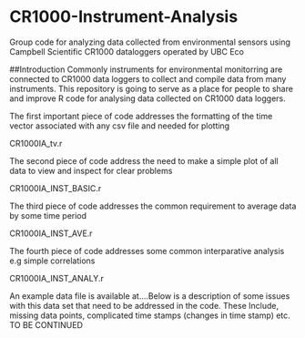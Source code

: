 # CR1000-Instrument-Analysis
Group code for analyzing data collected from environmental sensors using Campbell Scientific CR1000 dataloggers operated by UBC Eco

##Introduction
Commonly instruments for environmental monitorring are connected to CR1000 data loggers to collect and compile data from many instruments.
This repository is going to serve as a place for people to share and improve R code for analysing data collected on CR1000 data loggers.

The first important piece of code addresses the formatting of the time vector associated with any csv file and needed for plotting

CR1000IA_tv.r

The second piece of code address the need to make a simple plot of all data to view and inspect for clear problems

CR1000IA_INST_BASIC.r

The third piece of code addresses the common requirement to average data by some time period

CR1000IA_INST_AVE.r

The fourth piece of code addresses some common interparative analysis e.g simple correlations

CR1000IA_INST_ANALY.r

An example data file is available at....Below is a description of some issues with this data set that need to be addressed in the code. These
Include, missing data points, complicated time stamps (changes in time stamp) etc. TO BE CONTINUED
